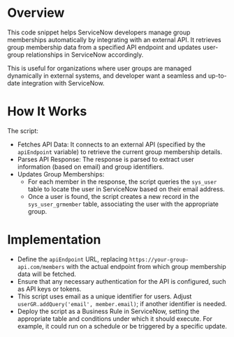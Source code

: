 # Overview
This code snippet helps ServiceNow developers manage group memberships automatically by integrating with an external API. It retrieves group membership data from a specified API endpoint and updates user-group relationships in ServiceNow accordingly. 

This is useful for organizations where user groups are managed dynamically in external systems, and developer want a seamless and up-to-date integration with ServiceNow.

# How It Works
The script:
- Fetches API Data: It connects to an external API (specified by the `apiEndpoint` variable) to retrieve the current group membership details.
- Parses API Response: The response is parsed to extract user information (based on email) and group identifiers.
- Updates Group Memberships:
    - For each member in the response, the script queries the `sys_user` table to locate the user in ServiceNow based on their email address.
    - Once a user is found, the script creates a new record in the `sys_user_grmember` table, associating the user with the appropriate group.

# Implementation
- Define the `apiEndpoint` URL, replacing `https://your-group-api.com/members` with the actual endpoint from which group membership data will be fetched.
- Ensure that any necessary authentication for the API is configured, such as API keys or tokens.
- This script uses email as a unique identifier for users. Adjust `userGR.addQuery('email', member.email)`; if another identifier is needed.
- Deploy the script as a Business Rule in ServiceNow, setting the appropriate table and conditions under which it should execute. For example, it could run on a schedule or be triggered by a specific update.